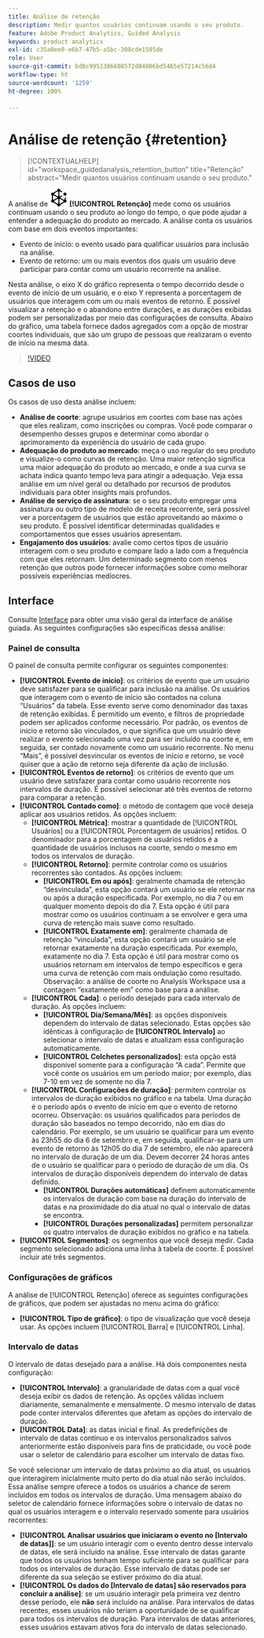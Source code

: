 ```yaml
---
title: Análise de retenção
description: Medir quantos usuários continuam usando o seu produto.
feature: Adobe Product Analytics, Guided Analysis
keywords: product analytics
exl-id: c35a0ee0-e6b7-47b5-a5bc-308cde1585de
role: User
source-git-commit: bd8c9951386608572d84006bd5465e57214c56d4
workflow-type: ht
source-wordcount: '1259'
ht-degree: 100%

---
```


# Análise de retenção {#retention}

<!-- markdownlint-disable MD034 -->

>[!CONTEXTUALHELP]
>id="workspace_guidedanalysis_retention_button"
>title="Retenção"
>abstract="Medir quantos usuários continuam usando o seu produto."

<!-- markdownlint-enable MD034 -->

A análise de ![Retention](/help/assets/icons/Retention.svg) **[!UICONTROL Retenção]** mede como os usuários continuam usando o seu produto ao longo do tempo, o que pode ajudar a entender a adequação do produto ao mercado. A análise conta os usuários com base em dois eventos importantes:

* Evento de início: o evento usado para qualificar usuários para inclusão na análise.
* Evento de retorno: um ou mais eventos dos quais um usuário deve participar para contar como um usuário recorrente na análise.

Nesta análise, o eixo X do gráfico representa o tempo decorrido desde o evento de início de um usuário, e o eixo Y representa a porcentagem de usuários que interagem com um ou mais eventos de retorno. É possível visualizar a retenção e o abandono entre durações, e as durações exibidas podem ser personalizadas por meio das configurações de consulta. Abaixo do gráfico, uma tabela fornece dados agregados com a opção de mostrar coortes individuais, que são um grupo de pessoas que realizaram o evento de início na mesma data.

>[!VIDEO](https://video.tv.adobe.com/v/3430503/?quality=12&learn=on)


## Casos de uso

Os casos de uso desta análise incluem:

* **Análise de coorte**: agrupe usuários em coortes com base nas ações que eles realizam, como inscrições ou compras. Você pode comparar o desempenho desses grupos e determinar como abordar o aprimoramento da experiência do usuário de cada grupo.
* **Adequação do produto ao mercado**: meça o uso regular do seu produto e visualize-o como curvas de retenção. Uma maior retenção significa uma maior adequação do produto ao mercado, e onde a sua curva se achata indica quanto tempo leva para atingir a adequação. Veja essa análise em um nível geral ou detalhado por recursos de produtos individuais para obter insights mais profundos.
* **Análise de serviço de assinatura**: se o seu produto empregar uma assinatura ou outro tipo de modelo de receita recorrente, será possível ver a porcentagem de usuários que estão aproveitando ao máximo o seu produto. É possível identificar determinadas qualidades e comportamentos que esses usuários apresentam.
* **Engajamento dos usuários**: avalie como certos tipos de usuário interagem com o seu produto e compare lado a lado com a frequência com que eles retornam. Um determinado segmento com menos retenção que outros pode fornecer informações sobre como melhorar possíveis experiências medíocres.

## Interface

Consulte [Interface](../overview.md#interface) para obter uma visão geral da interface de análise guiada. As seguintes configurações são específicas dessa análise:

### Painel de consulta

O painel de consulta permite configurar os seguintes componentes:

* **[!UICONTROL Evento de início]**: os critérios de evento que um usuário deve satisfazer para se qualificar para inclusão na análise. Os usuários que interagem com o evento de início são contados na coluna “Usuários” da tabela. Esse evento serve como denominador das taxas de retenção exibidas. É permitido um evento, e filtros de propriedade podem ser aplicados conforme necessário. Por padrão, os eventos de início e retorno são vinculados, o que significa que um usuário deve realizar o evento selecionado uma vez para ser incluído na coorte e, em seguida, ser contado novamente como um usuário recorrente. No menu “Mais”, é possível desvincular os eventos de início e retorno, se você quiser que a ação de retorno seja diferente da ação de inclusão.
* **[!UICONTROL Eventos de retorno]**: os critérios de evento que um usuário deve satisfazer para contar como usuário recorrente nos intervalos de duração. É possível selecionar até três eventos de retorno para comparar a retenção.
* **[!UICONTROL Contado como]**: o método de contagem que você deseja aplicar aos usuários retidos. As opções incluem: 
   * **[!UICONTROL Métrica]**: mostrar a quantidade de [!UICONTROL Usuários] ou a [!UICONTROL Porcentagem de usuários] retidos. O denominador para a porcentagem de usuários retidos é a quantidade de usuários inclusos na coorte, sendo o mesmo em todos os intervalos de duração.
   * **[!UICONTROL Retorno]**: permite controlar como os usuários recorrentes são contados. As opções incluem: 
      * **[!UICONTROL Em ou após]**: geralmente chamada de retenção “desvinculada”, esta opção contará um usuário se ele retornar na ou após a duração especificada. Por exemplo, no dia 7 ou em qualquer momento depois do dia 7. Esta opção é útil para mostrar como os usuários continuam a se envolver e gera uma curva de retenção mais suave como resultado.
      * **[!UICONTROL Exatamente em]**: geralmente chamada de retenção “vinculada”, esta opção contará um usuário se ele retornar exatamente na duração especificada. Por exemplo, exatamente no dia 7. Esta opção é útil para mostrar como os usuários retornam em intervalos de tempo específicos e gera uma curva de retenção com mais ondulação como resultado. Observação: a análise de coorte no Analysis Workspace usa a contagem “exatamente em” como base para a análise.
   * **[!UICONTROL Cada]**: o período desejado para cada intervalo de duração. As opções incluem: 
      * **[!UICONTROL Dia/Semana/Mês]**: as opções disponíveis dependem do intervalo de datas selecionado. Estas opções são idênticas à configuração de **[!UICONTROL Intervalo]** ao selecionar o intervalo de datas e atualizam essa configuração automaticamente.
      * **[!UICONTROL Colchetes personalizados]**: esta opção está disponível somente para a configuração “A cada”. Permite que você conte os usuários em um período maior; por exemplo, dias 7-10 em vez de somente no dia 7.
   * **[!UICONTROL Configurações de duração]**: permitem controlar os intervalos de duração exibidos no gráfico e na tabela. Uma duração é o período após o evento de início em que o evento de retorno ocorreu. Observação: os usuários qualificados para períodos de duração são baseados no tempo decorrido, não em dias do calendário. Por exemplo, se um usuário se qualificar para um evento às 23h55 do dia 6 de setembro e, em seguida, qualificar-se para um evento de retorno às 12h05 do dia 7 de setembro, ele não aparecerá no intervalo de duração de um dia. Devem decorrer 24 horas antes de o usuário se qualificar para o período de duração de um dia. Os intervalos de duração disponíveis dependem do intervalo de datas definido.
      * **[!UICONTROL Durações automáticas]** definem automaticamente os intervalos de duração com base na duração do intervalo de datas e na proximidade do dia atual no qual o intervalo de datas se encontra.
      * **[!UICONTROL Durações personalizadas]** permitem personalizar os quatro intervalos de duração exibidos no gráfico e na tabela.
* **[!UICONTROL Segmentos]**: os segmentos que você deseja medir. Cada segmento selecionado adiciona uma linha à tabela de coorte. É possível incluir até três segmentos.

### Configurações de gráficos

A análise de [!UICONTROL Retenção] oferece as seguintes configurações de gráficos, que podem ser ajustadas no menu acima do gráfico:

* **[!UICONTROL Tipo de gráfico]**: o tipo de visualização que você deseja usar. As opções incluem [!UICONTROL Barra] e [!UICONTROL Linha].

### Intervalo de datas

O intervalo de datas desejado para a análise. Há dois componentes nesta configuração:

* **[!UICONTROL Intervalo]**: a granularidade de datas com a qual você deseja exibir os dados de retenção. As opções válidas incluem diariamente, semanalmente e mensalmente. O mesmo intervalo de datas pode conter intervalos diferentes que afetam as opções do intervalo de duração.
* **[!UICONTROL Data]**: as datas inicial e final. As predefinições de intervalo de datas contínuo e os intervalos personalizados salvos anteriormente estão disponíveis para fins de praticidade, ou você pode usar o seletor de calendário para escolher um intervalo de datas fixo.

Se você selecionar um intervalo de datas próximo ao dia atual, os usuários que interagirem inicialmente muito perto do dia atual não serão incluídos. Essa análise sempre oferece a todos os usuários a chance de serem incluídos em todos os intervalos de duração. Uma mensagem abaixo do seletor de calendário fornece informações sobre o intervalo de datas no qual os usuários interagem e o intervalo reservado somente para usuários recorrentes:

* **[!UICONTROL Analisar usuários que iniciaram o evento no [Intervalo de datas]]**: se um usuário interagir com o evento dentro desse intervalo de datas, ele será incluído na análise. Esse intervalo de datas garante que todos os usuários tenham tempo suficiente para se qualificar para todos os intervalos de duração. Esse intervalo de datas pode ser diferente da sua seleção se estiver próximo do dia atual.
* **[!UICONTROL Os dados do [Intervalo de datas] são reservados para concluir a análise]**: se um usuário interagir pela primeira vez dentro desse período, ele **não** será incluído na análise. Para intervalos de datas recentes, esses usuários não teriam a oportunidade de se qualificar para todos os intervalos de duração. Para intervalos de datas anteriores, esses usuários estavam ativos fora do intervalo de datas selecionado.

<!--
## Example

See below for an example of the analysis.

![Retention](../assets/retention.png)

-->